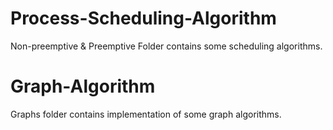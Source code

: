 # Process-Scheduling-Algorithm
Non-preemptive & Preemptive Folder contains some scheduling algorithms.
# Graph-Algorithm
Graphs folder contains implementation of some graph algorithms.
